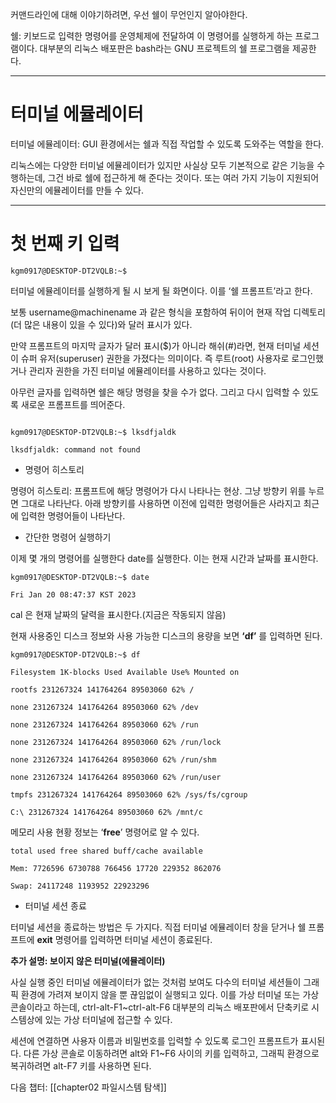 



커맨드라인에 대해 이야기하려면, 우선 쉘이 무언인지 알아야한다.

쉘: 키보드로 입력한 명령어를 운영체제에 전달하여 이 명령어를 실행하게 하는 프로그램이다. 대부분의 리눅스 배포판은 bash라는 GNU 프로젝트의 쉘 프로그램을 제공한다.

---

# 터미널 에뮬레이터


터미널 에뮬레이터: GUI 환경에서는 쉘과 직접 작업할 수 있도록 도와주는 역할을 한다.

리눅스에는 다양한 터미널 에뮬레이터가 있지만 사실상 모두 기본적으로 같은 기능을 수행하는데, 그건 바로 쉘에 접근하게 해 준다는 것이다. 또는 여러 가지 기능이 지원되어 자신만의 에뮬레이터를 만들 수 있다.


---

# 첫 번째 키 입력


`kgm0917@DESKTOP-DT2VQLB:~$`

터미널 에뮬레이터를 실행하게 될 시 보게 될 화면이다. 이를 ‘쉘 프롬프트’라고 한다.

보통 username@machinename 과 같은 형식을 포함하여 뒤이어 현재 작업 디렉토리(더 많은 내용이 있을 수 있다)와 달러 표시가 있다.

만약 프롬프트의 마지막 글자가 달러 표시($)가 아니라 해쉬(#)라면, 현재 터미널 세션이 슈퍼 유저(superuser) 권한을 가졌다는 의미이다. 즉 루트(root) 사용자로 로그인했거나 관리자 권한을 가진 터미널 에뮬레이터를 사용하고 있다는 것이다.

아무런 글자를 입력하면 쉘은 해당 명령을 찾을 수가 없다. 그리고 다시 입력할 수 있도록 새로운 프롬프트를 띄어준다.

```

kgm0917@DESKTOP-DT2VQLB:~$ lksdfjaldk

lksdfjaldk: command not found
```


- 명령어 히스토리

명령어 히스토리: 프롬프트에 해당 명령어가 다시 나타나는 현상. 그냥 방향키 위를 누르면 그대로 나타난다. 아래 방향키를 사용하면 이전에 입력한 명령어들은 사라지고 최근에 입력한 명령어들이 나타난다.



- 간단한 명령어 실행하기

이제 몇 개의 명령어를 실행한다 date를 실행한다. 이는 현재 시간과 날짜를 표시한다.

``` shell
kgm0917@DESKTOP-DT2VQLB:~$ date

Fri Jan 20 08:47:37 KST 2023
```


cal 은 현재 날짜의 달력을 표시한다.(지금은 작동되지 않음)


현재 사용중인 디스크 정보와 사용 가능한 디스크의 용량을 보면 **‘df’** 를 입력하면 된다.


``` shell
kgm0917@DESKTOP-DT2VQLB:~$ df

Filesystem 1K-blocks Used Available Use% Mounted on

rootfs 231267324 141764264 89503060 62% /

none 231267324 141764264 89503060 62% /dev

none 231267324 141764264 89503060 62% /run

none 231267324 141764264 89503060 62% /run/lock

none 231267324 141764264 89503060 62% /run/shm

none 231267324 141764264 89503060 62% /run/user

tmpfs 231267324 141764264 89503060 62% /sys/fs/cgroup

C:\ 231267324 141764264 89503060 62% /mnt/c
```


메모리 사용 현황 정보는 ‘**free**’ 명령어로 알 수 있다.

``` shell
total used free shared buff/cache available

Mem: 7726596 6730788 766456 17720 229352 862076

Swap: 24117248 1193952 22923296
```


- 터미널 세션 종료


터미널 세션을 종료하는 방법은 두 가지다. 직접 터미널 에뮬레이터 창을 닫거나 쉘 프롬프트에 **exit** 명령어를 입력하면 터미널 세션이 종료된다.



**추가 설명: 보이지 않은 터미널(에뮬레이터)**

사실 실행 중인 터미널 에뮬레이터가 없는 것처럼 보여도 다수의 터미널 세션들이 그래픽 환경에 가려져 보이지 않을 뿐 끊임없이 실행되고 있다. 이를 가상 터미널 또는 가상 콘솔이라고 하는데, ctrl-alt-F1~ctrl-alt-F6 대부분의 리눅스 배포판에서 단축키로 시스템상에 있는 가상 터미널에 접근할 수 있다.

세션에 연결하면 사용자 이름과 비밀번호를 입력할 수 있도록 로그인 프롬프트가 표시된다. 다른 가상 콘솔로 이동하려면 alt와 F1~F6 사이의 키를 입력하고, 그래픽 환경으로 복귀하려면 alt-F7 키를 사용하면 된다.



다음 챕터: [[chapter02 파일시스템 탐색]]